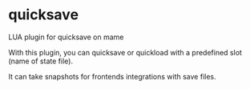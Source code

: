 # quicksave
LUA plugin for quicksave on mame

With this plugin, you can quicksave or quickload with a predefined slot (name of state file).

It can take snapshots for frontends integrations with save files.
